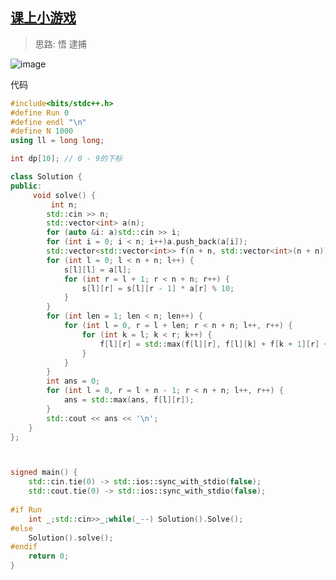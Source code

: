 
## [课上小游戏](https://www.lanqiao.cn/problems/5035/learning/?page=1&first_category_id=1&name=%E8%AF%BE%E4%B8%8A%E5%B0%8F%E6%B8%B8%E6%88%8F)

> 思路: 悟 逮捕

![image](https://github.com/nwt-q/ACM-/assets/143036993/6aa40b26-ed9d-46e8-960f-922a525d74e7)


代码

```cpp
#include<bits/stdc++.h>
#define Run 0
#define endl "\n"
#define N 1000
using ll = long long;

int dp[10]; // 0 - 9的下标

class Solution {
public: 
     void solve() {
         int n;
        std::cin >> n;
        std::vector<int> a(n);
        for (auto &i: a)std::cin >> i;
        for (int i = 0; i < n; i++)a.push_back(a[i]);
        std::vector<std::vector<int>> f(n + n, std::vector<int>(n + n)), s(n + n, std::vector<int>(n + n));
        for (int l = 0; l < n + n; l++) {
            s[l][l] = a[l];
            for (int r = l + 1; r < n + n; r++) {
                s[l][r] = s[l][r - 1] * a[r] % 10;
            }
        }
        for (int len = 1; len < n; len++) {
            for (int l = 0, r = l + len; r < n + n; l++, r++) {
                for (int k = l; k < r; k++) {
                    f[l][r] = std::max(f[l][r], f[l][k] + f[k + 1][r] + s[l][k] * s[k + 1][r] / 10);
                }
            }
        }
        int ans = 0;
        for (int l = 0, r = l + n - 1; r < n + n; l++, r++) {
            ans = std::max(ans, f[l][r]);
        }
        std::cout << ans << '\n';
    }
};



signed main() {
    std::cin.tie(0) -> std::ios::sync_with_stdio(false);
    std::cout.tie(0) -> std::ios::sync_with_stdio(false);
    
#if Run
    int _;std::cin>>_;while(_--) Solution().Solve();
#else
    Solution().solve();
#endif
    return 0;
}
```
